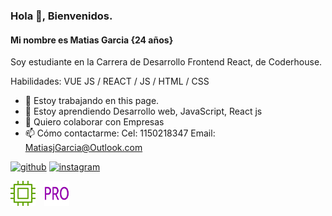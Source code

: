 ### Hola 👋, Bienvenidos.
#### Mi nombre es Matias Garcia {24 años}
Soy estudiante en la Carrera de Desarrollo Frontend React, de Coderhouse.

Habilidades: VUE JS / REACT / JS / HTML / CSS

- 🔭 Estoy trabajando en this page. 
- 🌱 Estoy aprendiendo Desarrollo web, JavaScript, React js 
- 👯 Quiero colaborar con Empresas 
- 📫 Cómo contactarme: Cel: 1150218347 Email: MatiasjGarcia@Outlook.com 


[<img src='https://cdn.jsdelivr.net/npm/simple-icons@3.0.1/icons/github.svg' alt='github' height='40'>](https://github.com/https://github.com/MatiasjGarcia)  [<img src='https://cdn.jsdelivr.net/npm/simple-icons@3.0.1/icons/instagram.svg' alt='instagram' height='40'>](https://www.instagram.com/https://www.instagram.com/matygarcia10//)  

<a href='https://docs.github.com/en/developers'><img src='https://raw.githubusercontent.com/acervenky/animated-github-badges/master/assets/devbadge.gif' width='40' height='40'></a> <a href='https://github.com/pricing'><img src='https://raw.githubusercontent.com/acervenky/animated-github-badges/master/assets/pro.gif' width='40' height='40'></a> 

